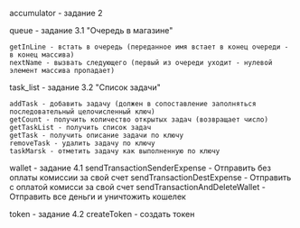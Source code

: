 accumulator - задание 2

queue - задание 3.1 "Очередь в магазине"

    getInLine - встать в очередь (переданное имя встает в конец очереди - в конец массива)
    nextName - вызвать следующего (первый из очереди уходит - нулевой элемент массива пропадает)

task_list - задание 3.2 "Список задачи"

    addTask - добавить задачу (должен в сопоставление заполняться последовательный целочисленный ключ)
    getCount - получить количество открытых задач (возвращает число)
    getTaskList - получить список задач
    getTask - получить описание задачи по ключу
    removeTask - удалить задачу по ключу
    taskMarsk - отметить задачу как выполненную по ключу

wallet - задание 4.1 
    sendTransactionSenderExpense - Отправить без оплаты комиссии за свой счет
    sendTransactionDestExpense - Отправить с оплатой комисси за свой счет
    sendTransactionAndDeleteWallet - Отправить все деньги и уничтожить кошелек

token - задание 4.2
    createToken - создать токен
    
